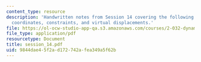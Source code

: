 ```yaml
---
content_type: resource
description: 'Handwritten notes from Session 14 covering the following topics: Generalized
  coordinates, constraints, and virtual displacements.'
file: https://ol-ocw-studio-app-qa.s3.amazonaws.com/courses/2-032-dynamics-fall-2004/9844dae45f2ad172742afea349a5f62b_session_14.pdf
file_type: application/pdf
resourcetype: Document
title: session_14.pdf
uid: 9844dae4-5f2a-d172-742a-fea349a5f62b
---
```

